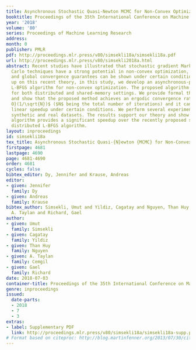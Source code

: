 ```yaml
---
title: Asynchronous Stochastic Quasi-Newton MCMC for Non-Convex Optimization
booktitle: Proceedings of the 35th International Conference on Machine Learning
year: '2018'
volume: '80'
series: Proceedings of Machine Learning Research
address: 
month: 0
publisher: PMLR
pdf: http://proceedings.mlr.press/v80/simsekli18a/simsekli18a.pdf
url: http://proceedings.mlr.press/v80/simsekli2018a.html
abstract: Recent studies have illustrated that stochastic gradient Markov Chain Monte
  Carlo techniques have a strong potential in non-convex optimization, where local
  and global convergence guarantees can be shown under certain conditions. By building
  up on this recent theory, in this study, we develop an asynchronous-parallel stochastic
  L-BFGS algorithm for non-convex optimization. The proposed algorithm is suitable
  for both distributed and shared-memory settings. We provide formal theoretical analysis
  and show that the proposed method achieves an ergodic convergence rate of ${\cal
  O}(1/\sqrt{N})$ ($N$ being the total number of iterations) and it can achieve a
  linear speedup under certain conditions. We perform several experiments on both
  synthetic and real datasets. The results support our theory and show that the proposed
  algorithm provides a significant speedup over the recently proposed synchronous
  distributed L-BFGS algorithm.
layout: inproceedings
id: simsekli18a
tex_title: Asynchronous Stochastic Quasi-{N}ewton {MCMC} for Non-Convex Optimization
firstpage: 4681
lastpage: 4690
page: 4681-4690
order: 4681
cycles: false
bibtex_editor: Dy, Jennifer and Krause, Andreas
editor:
- given: Jennifer
  family: Dy
- given: Andreas
  family: Krause
bibtex_author: Simsekli, Umut and Yildiz, Cagatay and Nguyen, Than Huy and Cemgil,
  A. Taylan and Richard, Gael
author:
- given: Umut
  family: Simsekli
- given: Cagatay
  family: Yildiz
- given: Than Huy
  family: Nguyen
- given: A. Taylan
  family: Cemgil
- given: Gael
  family: Richard
date: 2018-07-03
container-title: Proceedings of the 35th International Conference on Machine Learning
genre: inproceedings
issued:
  date-parts:
  - 2018
  - 7
  - 3
extras:
- label: Supplementary PDF
  link: http://proceedings.mlr.press/v80/simsekli18a/simsekli18a-supp.pdf
# Format based on citeproc: http://blog.martinfenner.org/2013/07/30/citeproc-yaml-for-bibliographies/
---
```

